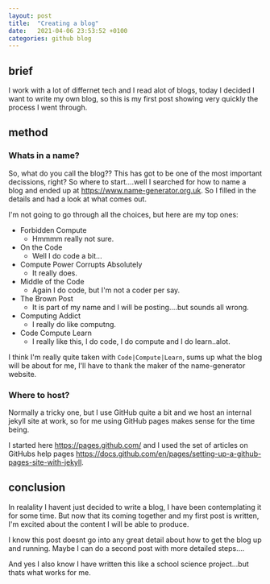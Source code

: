 ```yaml
---
layout: post
title:  "Creating a blog"
date:   2021-04-06 23:53:52 +0100
categories: github blog
---
```

## brief

I work with a lot of differnet tech and I read alot of blogs, today I decided I want to write my own blog, so this is my first post showing very quickly the process I went through.

## method

### Whats in a name?

So, what do you call the blog?? This has got to be one of the most important decissions, right? So where to start....well I searched for how to name a blog and ended up at <https://www.name-generator.org.uk>. So I filled in the details and had a look at what comes out.

I'm not going to go through all the choices, but here are my top ones:

- Forbidden Compute
  - Hmmmm really not sure.
- On the Code
  - Well I do code a bit...
- Compute Power Corrupts Absolutely
  - It really does.
- Middle of the Code
  - Again I do code, but I'm not a coder per say.
- The Brown Post
  - It is part of my name and I will be posting....but sounds all wrong.
- Computing Addict
  - I really do like computng.
- Code Compute Learn
  - I really like this, I do code, I do compute and I do learn..alot.

I think I'm really quite taken with `Code|Compute|Learn`, sums up what the blog will be about for me, I'll have to thank the maker of the name-generator website.

### Where to host?

Normally a tricky one, but I use GitHub quite a bit and we host an internal jekyll site at work, so for me using GitHub pages makes sense for the time being.

I started here <https://pages.github.com/> and I used the set of articles on GitHubs help pages <https://docs.github.com/en/pages/setting-up-a-github-pages-site-with-jekyll>.

## conclusion

In realality I havent just decided to write a blog, I have been contemplating it for some time. But now that its coming together and my first post is written, I'm excited about the content I will be able to produce.

I know this post doesnt go into any great detail about how to get the blog up and running. Maybe I can do a second post with more detailed steps....

And yes I also know I have written this like a school science project...but thats what works for me.
